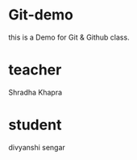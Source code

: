 # Git-demo
this is a Demo for Git &amp; Github class.

# teacher
Shradha Khapra

# student
divyanshi sengar
<!---
DivyanshiSengar/DivyanshiSengar is a ✨ special ✨ repository because its `README.md` (this file) appears on your GitHub profile.
You can click the Preview link to take a look at your changes.
--->
